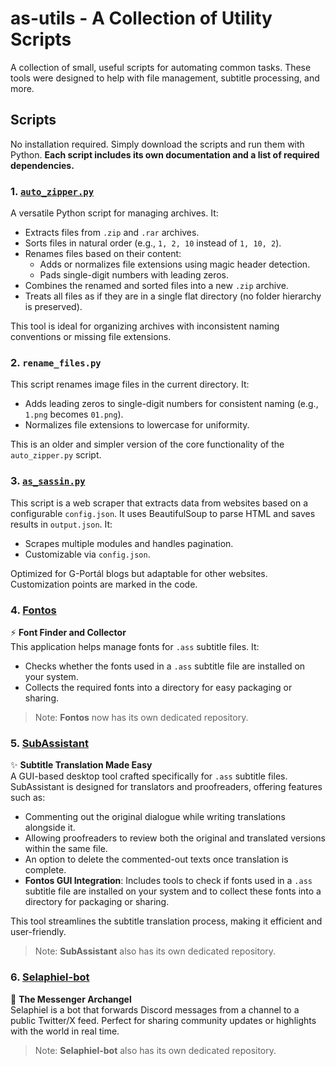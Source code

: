 # as-utils - A Collection of Utility Scripts

A collection of small, useful scripts for automating common tasks. These tools were designed to help with file management, subtitle processing, and more.

## Scripts

No installation required. Simply download the scripts and run them with Python. **Each script includes its own documentation and a list of required dependencies.**

### 1. [`auto_zipper.py`](auto_zipper/README.md)

A versatile Python script for managing archives. It:

- Extracts files from `.zip` and `.rar` archives.
- Sorts files in natural order (e.g., `1, 2, 10` instead of `1, 10, 2`).
- Renames files based on their content:
  - Adds or normalizes file extensions using magic header detection.
  - Pads single-digit numbers with leading zeros.
- Combines the renamed and sorted files into a new `.zip` archive.
- Treats all files as if they are in a single flat directory (no folder hierarchy is preserved).

This tool is ideal for organizing archives with inconsistent naming conventions or missing file extensions.

### 2. `rename_files.py`

This script renames image files in the current directory. It:

- Adds leading zeros to single-digit numbers for consistent naming (e.g., `1.png` becomes `01.png`).
- Normalizes file extensions to lowercase for uniformity.

This is an older and simpler version of the core functionality of the `auto_zipper.py` script.

### 3. [`as_sassin.py`](as_sassin/README.md)

This script is a web scraper that extracts data from websites based on a configurable `config.json`. It uses BeautifulSoup to parse HTML and saves results in `output.json`. It:

- Scrapes multiple modules and handles pagination.
- Customizable via `config.json`.

Optimized for G-Portál blogs but adaptable for other websites. Customization points are marked in the code.

### 4. [Fontos](https://github.com/naghim/fontos)

⚡ **Font Finder and Collector**  
This application helps manage fonts for `.ass` subtitle files. It:

- Checks whether the fonts used in a `.ass` subtitle file are installed on your system.
- Collects the required fonts into a directory for easy packaging or sharing.

> Note: **Fontos** now has its own dedicated repository.

### 5. [SubAssistant](https://github.com/naghim/subassistant)

✨ **Subtitle Translation Made Easy**  
A GUI-based desktop tool crafted specifically for `.ass` subtitle files. SubAssistant is designed for translators and proofreaders, offering features such as:

- Commenting out the original dialogue while writing translations alongside it.
- Allowing proofreaders to review both the original and translated versions within the same file.
- An option to delete the commented-out texts once translation is complete.
- **Fontos GUI Integration**: Includes tools to check if fonts used in a `.ass` subtitle file are installed on your system and to collect these fonts into a directory for packaging or sharing.

This tool streamlines the subtitle translation process, making it efficient and user-friendly.

> Note: **SubAssistant** also has its own dedicated repository.

### 6. [Selaphiel-bot](https://github.com/naghim/Selaphiel-bot)

💬 **The Messenger Archangel**  
Selaphiel is a bot that forwards Discord messages from a channel to a public Twitter/X feed. Perfect for sharing community updates or highlights with the world in real time.

> Note: **Selaphiel-bot** also has its own dedicated repository.
